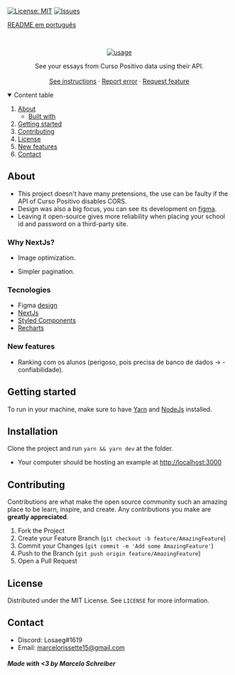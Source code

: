 [![License: MIT](https://img.shields.io/badge/License-MIT-yellow.svg)](https://opensource.org/licenses/MIT)
[![Issues](https://img.shields.io/badge/Issues-0-red.svg)](https://github.com/marcelo-schreiber/WeGool/issues)

[README em português](README.md)

<br />
<p align="center">
  <a href="https://wegool.vercel.app/" target="_blank" rel="noreferrer">
    <img src="https://cdn.discordapp.com/attachments/685226653764550671/856571059700498482/shwocase.gif" alt="usage">
  </a>

  <p align="center">
    See your essays from Curso Positivo data using their API.
    <br />
    <br />
    <a href="#getting-started">See instructions</a>
    ·
    <a href="https://github.com/marcelo-schreiber/WeGool/issues">Report error</a>
    ·
    <a href="https://github.com/marcelo-schreiber/WeGool/issues">Request feature</a>
  </p>
</p>

<details open="open">
  <summary>Content table</summary>
  <ol>
    <li>
      <a href="#about">About</a>
      <ul>
        <li><a href="#tecnologies">Built with</a></li>
      </ul>
    </li>
    <li>
      <a href="#getting-started">Getting started</a>
    </li>
    <li><a href="#contributing">Contributing</a></li>
    <li><a href="#license">License</a></li>
    <li><a href="#new-features">New features</a></li>
    <li><a href="#contact">Contact</a></li>
  </ol>
</details>

<!-- ABOUT THE PROJECT -->

## About

- This project doesn't have many pretensions, the use can be faulty if the API of Curso Positivo disables CORS.
- Design was also a big focus, you can see its development on [figma](https://www.figma.com/file/WivHEpvI8ViAkNWflt3ncv/Wegool).
- Leaving it open-source gives more reliability when placing your school id and password on a third-party site.

### Why NextJs?

- Image optimization.

- Simpler pagination.

<!-- BUILT WITH -->

### Tecnologies

- Figma [design](https://www.figma.com/file/WivHEpvI8ViAkNWflt3ncv/Wegool)
- [NextJs](https://nextjs.org/)
- [Styled Components](https://styled-components.com/)
- [Recharts](https://recharts.org/en-US/)

<!-- NEW FEATURES -->

### New features

- Ranking com os alunos (perigoso, pois precisa de banco de dados -> - confiabilidade).

<!-- GETTING STARTED -->

## Getting started

To run in your machine, make sure to have <a href="https://yarnpkg.com/" target="_blank" rel="noreferrer">Yarn</a> and <a href="https://nodejs.org" target="_blank" rel="noreferrer">NodeJs</a> installed.

## Installation

Clone the project and run `yarn && yarn dev` at the folder.

- Your computer should be hosting an example at <a href="http://localhost:3000">http://localhost:3000</a>

## Contributing

Contributions are what make the open source community such an amazing place to be learn, inspire, and create. Any contributions you make are **greatly appreciated**.

1. Fork the Project
2. Create your Feature Branch (`git checkout -b feature/AmazingFeature`)
3. Commit your Changes (`git commit -m 'Add some AmazingFeature'`)
4. Push to the Branch (`git push origin feature/AmazingFeature`)
5. Open a Pull Request

## License

Distributed under the MIT License. See `LICENSE` for more information.

## Contact

- Discord: Losaeg#1619
- Email: marcelorissette15@gmail.com

##### Made with <3 by Marcelo Schreiber

